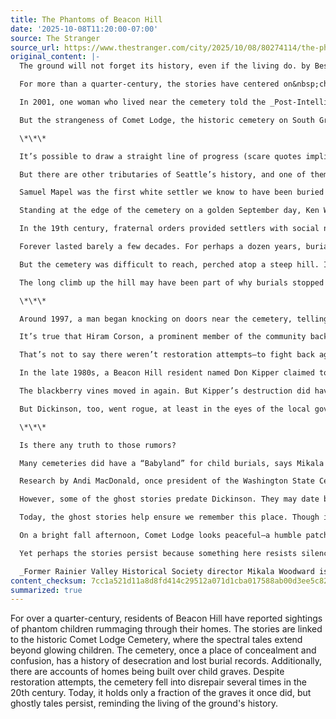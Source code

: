 ```yaml
---
title: The Phantoms of Beacon Hill
date: '2025-10-08T11:20:00-07:00'
source: The Stranger
source_url: https://www.thestranger.com/city/2025/10/08/80274114/the-phantoms-of-beacon-hill
original_content: |-
  The ground will not forget its history, even if the living do. by Bess Lovejoy

  For more than a quarter-century, the stories have centered on&nbsp;children—phantom figures said to shimmer with an iridescent glow. Neighbors claim these spectral babes come into nearby homes on Beacon Hill, where they rummage through toy chests, scatter playthings across stairs, take porcelain dolls from glass cabinets, and set dogs a-snarling.

  In 2001, one woman who lived near the cemetery told the _Post-Intelligencer_’s Jon Hahn that she had tried to sell her house several times, always in vain: “Everyone knows about the ghosts.”

  But the strangeness of Comet Lodge, the historic cemetery on South Graham Street in Beacon Hill, runs deeper than tales of glowing children. For much of the 20th century, the burial ground was a place of concealment and confusion, where things grew tangled, hidden, and forgotten. Stories of _Poltergeist_-style desecrations still cling stubbornly to the site (“They moved the headstones, but they didn’t move the bodies!”). Yet the truth is stranger, sadder, and messier than the tales would have you believe.

  \*\*\*

  It’s possible to draw a straight line of progress (scare quotes implied) from the Denny Party’s arrival on November 13, 1851, to Lake View Cemetery, which usually gets top billing as Seattle’s pioneer burial ground. Lake View overlooks both sets of mountains, and its founder monuments (the Dennys, the Borens, etc.) are not far from the celebrity graves of Bruce and Brandon Lee. The cemetery is kept in tip-top shape, and in the springtime, cherry blossoms rain down a celebratory pink confetti.&nbsp;

  But there are other tributaries of Seattle’s history, and one of them ends here, in this cemetery just off I-5. It began on September 14, 1851, when the Collins party landed at the mouth of the Duwamish River. Luther M. Collins, Jacob Mapel, Samuel Mapel, and others in their group are generally credited as the founders of Georgetown—which became a Seattle neighborhood in 1910—and, more broadly, of King County itself.

  Samuel Mapel was the first white settler we know to have been buried on the land that became Comet Lodge, in 1880. His father, Jacob, followed a few years later, along with another member of their party, Henry Van Asselt. In burying their dead here, the settlers are often said to have been echoing the Duwamish, the first people on this land.

  Standing at the edge of the cemetery on a golden September day, Ken Workman—a Duwamish Tribal Councilman and descendant of Chief Seattle—says his people likely had a relationship with the land that became the cemetery. “It’s in the right spot,” he notes. “Just down at the bottom of the hill, there were longhouses and camas fields, so there was a Duwamish population in the area. If we were going to bury somebody, this would fit all the criteria.” Though the Duwamish are best known for placing their dead in trees, Workman explains, they also practiced earth burial, especially after settlers arrived with their devastating diseases.

  In the 19th century, fraternal orders provided settlers with social networks and insurance, including burial insurance. Washington Territory newspapers brimmed with reports of their activities, written with an avidity today reserved for social media influencers. In 1893, some of the Georgetown settlers, including the Mapels, formed Comet Lodge No. 139, a chapter of the Independent Order of Odd Fellows. Two years later, the lodge opened a five-acre cemetery intended to serve the rapidly growing community forever.

  Forever lasted barely a few decades. For perhaps a dozen years, burials were frequent, and the cemetery became home to many of Georgetown’s blue-collar dead, who labored in the mill, in the Rainier brewery, and at other jobs that fueled the young city. It also became the final resting place of Emma Rigby, one of the area’s first female doctors.

  But the cemetery was difficult to reach, perched atop a steep hill. In 1959, _P-I_ columnist Frank Lynch describes how “It was quite a trip from [Georgetown] to the upper west slope of Beacon Hill in the fading days of the last century. One man out of that time and place told us he remembered the funeral processions winding up the old road. The drivers stopping two, three times to blow the horses. Hot summer days and the clouds of dust.”

  The long climb up the hill may have been part of why burials stopped at Comet Lodge around the 1910s. In 1908, the lodge sold the cemetery to Georgetown undertaker H.S. Noice (for $1), and in 1912, Noice sold the land to Dr. Hiram R. Corson (for $10). Around this time, the fraternal chapter went out of operation. And it is here that the murk began to settle over Comet Lodge Cemetery. It would sit there for the better part of a century.

  \*\*\*

  Around 1997, a man began knocking on doors near the cemetery, telling neighbors their houses had been built over the graves of children. By then, the place was so overgrown that many people had forgotten it was a cemetery at all—it appeared to be nothing but a tangle of wild brush, a repository for old car parts, a playground for rats. Whatever was happening there, it had a very bad aura. So it’s not surprising the stories took root.

  It’s true that Hiram Corson, a prominent member of the community back in the early 20th century (you might know his avenue), had chopped the cemetery he then owned in half, selling the northern half off for development. After his death, the title to the cemetery passed to family members, then disappeared into a legal quagmire. The burial records were lost. By the late 1930s, the county had become the owner of the site through a tax foreclosure process, although they didn’t quite know what to do with it. In a 1948 letter to city council, the city treasurer and his deputy reported: “We have personally investigated the cemetery and found it to be in a deplorable condition. Graves were sunken, tombstones were scattered here and there, and the brush has overgrown everything with the exception of a few foot paths.”&nbsp;

  That’s not to say there weren’t restoration attempts—to fight back against the vines, the gloom, and growing amounts of garbage. In the 1930s, ’40s, and ’70s, people tried. But toward the end of the century, two big restoration attempts went badly wrong.

  In the late 1980s, a Beacon Hill resident named Don Kipper claimed to have bought the cemetery from Corson’s descendants. He talked a good talk, saying he wanted to restore the place and add a garden to feed the neighborhood. But residents soon watched in horror as he brought in bulldozers that destroyed trees and graves. Kipper was acting without any government authority, and the state cemetery board eventually issued a cease-and-desist order. But by then, many of the headstones had been destroyed, nearly a century of history crunched in the maw of a giant machine. Kipper apologized, then vanished.&nbsp;

  The blackberry vines moved in again. But Kipper’s destruction did have one big upside: It reminded the county that they owned a cemetery. So when a man named John Dickinson came forward in the late 1990s, saying he wanted to restore it, the county was willing to listen.&nbsp;

  But Dickinson, too, went rogue, at least in the eyes of the local government, cutting down trees without permission, one of which reportedly fell and injured a county worker. The county issued a cease-and-desist, and eventually banned him from the site. Research (including Hahn’s column back in 2001) points to him as the one knocking on doors back in 1997, telling neighbors their houses were built atop baby graves.

  \*\*\*

  Is there any truth to those rumors?

  Many cemeteries did have a “Babyland” for child burials, says Mikala Woodward, a curator at MOHAI and former director at Rainier Valley Historical Society (she’s leading a tour of the cemetery on October 18). And the section for child graves at Comet Lodge is often described as being in the northwest. Yet “it wouldn’t have been legal at the time to sell [the northern portion] for development if people had been buried there,” Woodward says. “So you tell me.”

  Research by Andi MacDonald, once president of the Washington State Cemetery Association, and by Steve Sheppard with the Department of Neighborhoods in 1979, describes the northern half of the cemetery as almost certainly vacant when it was sold. So while it’s impossible to prove no one ever buried a baby beneath those houses, if we’re talking about settler ghosts, chances are they’re crawling over from the cemetery rather than coming up from the foundations.

  However, some of the ghost stories predate Dickinson. They may date back to the early 20th century, when little kids played in the section with child graves, Woodward says. “The kids who came, they felt a connection to the kids who had died,” she says. “You know, our culture doesn’t let us really face death directly. So we have to do it through ghost stories.”

  Today, the ghost stories help ensure we remember this place. Though it was restored more completely by the county around the turn of the last century, it only holds a fraction of the graves it once did. (Estimates hover around 100, out of 450 or so.) As soon as it began going to ruin, those with means moved their dead. The gravestones that still dot the site are placed decoratively, but have long since become unmoored from the plots they once marked.&nbsp;

  On a bright fall afternoon, Comet Lodge looks peaceful—a humble patch of land with a hard-won dignity. The blackberries are kept to small, pretty tendrils, the rats long since banished. It’s not showy, but it is serene, and perhaps that’s what its founders would have wanted.&nbsp;

  Yet perhaps the stories persist because something here resists silence. The ground will not forget its history, even if the living do. And so, when dusk settles over Beacon Hill, neighbors still glance toward the cemetery, wondering if the faint glow at their window belongs to headlights—or to the children who never quite left.&nbsp;

  _Former Rainier Valley Historical Society director Mikala Woodward is hosting a tour of Comet Lodge Cemetery Oct. 18. RSVP at [rainiervalleyhistoricalsociety.org](http://rainiervalleyhistoricalsociety.org/)._
content_checksum: 7cc1a521d11a8d8fd414c29512a071d1cba017588ab00d3ee5c825808e0fbce7
summarized: true
---
```


For over a quarter-century, residents of Beacon Hill have reported sightings of phantom children rummaging through their homes. The stories are linked to the historic Comet Lodge Cemetery, where the spectral tales extend beyond glowing children. The cemetery, once a place of concealment and confusion, has a history of desecration and lost burial records. Additionally, there are accounts of homes being built over child graves. Despite restoration attempts, the cemetery fell into disrepair several times in the 20th century. Today, it holds only a fraction of the graves it once did, but ghostly tales persist, reminding the living of the ground's history.